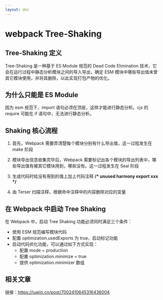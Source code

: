 ```yaml
---
layout: doc
---
```


# webpack Tree-Shaking

## Tree-Shaking 定义

Tree-Shaking 是一种基于 ES Module 规范的 Dead Code Elimination 技术，它会在运行过程中静态分析模块之间的导入导出，确定 ESM 模块中哪些导出值未曾其它模块使用，并将其删除，以此实现打包产物的优化。

## 为什么只能是 ES Module

因为 esm 规范下，import 语句必须在顶层，这样才能进行静态分析。cjs 的 require 可能在 if 语句中，无法进行静态分析。

## Shaking 核心流程

1. 首先，Webpack 需要弄清楚每个模块分别有什么导出值，这一过程发生在 make 阶段

2. 模块导出信息收集完毕后，Webpack 需要标记出各个模块的导出列表中，哪些导出值有被其它模块用到，哪些没有。这一过程发生在 Seal 阶段

3. 生成代码时给没有用到的值上加上代码注释 **/\* unused harmony export xxx \*/**

4. 由 Terser 扫描注释，根据命中注释中的内容删除对应的变量

## 在 Webpack 中启动 Tree Shaking

在 Webpack 中，启动 Tree Shaking 功能必须同时满足三个条件：

- 使用 ESM 规范编写模块代码
- 配置 optimization.usedExports 为 true，启动标记功能
- 启动代码优化功能，可以通过如下方式实现：
  - 配置 mode = production
  - 配置 optimization.minimize = true
  - 提供 optimization.minimizer 数组

## 相关文章

链接：https://juejin.cn/post/7002410645316436004

